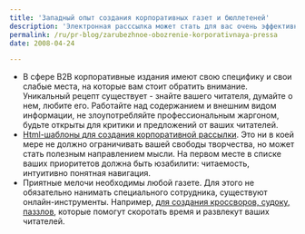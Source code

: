 ```yaml
---
title: 'Западный опыт создания корпоративных газет и бюллетеней'
description: 'Электронная расссылка может стать для вас очень эффективным пиаром. Важно только соблюдать несколько простых правил: постоянно снабжать подписчиков новой информацией, думать о читателе и его интересах - это касается как содержания, так и формы, не скатываться в чересчур сухой стиль письма - ведь фактически вы общаетесь с вашими читателями лично, один на один. Ну и, конечно, работайте над увеличением числа подписчиков.'
permalink: /ru/pr-blog/zarubezhnoe-obozrenie-korporativnaya-pressa
date: 2008-04-24

---
```


<ul>
<li>В сфере B2B корпоративные издания имеют свою специфику и свои слабые места, на которые вам стоит обратить внимание. Уникальный рецепт существует - знайте вашего читателя, думайте о нем, любите его. Работайте над содержанием и внешним видом информации, не злоупотребляйте профессиональным жаргоном, будьте открыты для критики и предложений от ваших читателей. </li>
<li><a href="https://www.designdoodles.com/article/78/">Html-шаблоны для создания корпоративной рассылки</a>. Это ни в коей мере не должно ограничивать вашей свободы творчества, но может стать полезным направлением мысли. На первом месте в списке ваших приоритетов должна быть юзабилити: читаемость, интуитивно понятная навигация.</li>
<li>Приятные мелочи необходимы любой газете. Для этого не обязательно нанимать специального сотрудника, существуют онлайн-инструменты. Например, <a href="https://ask.metafilter.com/87793/Free-crosswords-for-small-newsletters"> для создания кроссворов, судоку, паззлов</a>, которые помогут скоротать время и развлекут ваших читателей.</li>
</ul>

